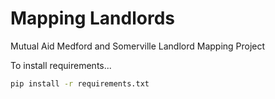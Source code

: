 # Mapping Landlords

Mutual Aid Medford and Somerville Landlord Mapping Project

To install requirements...

```sh
pip install -r requirements.txt
```
